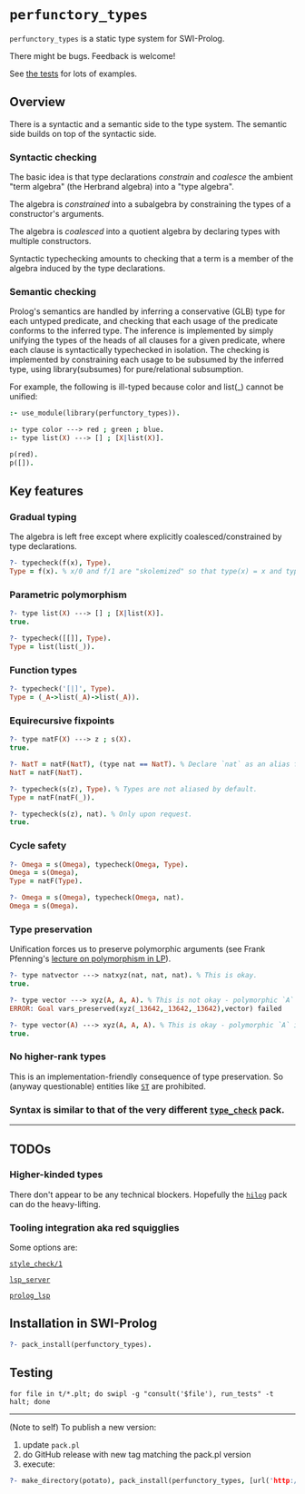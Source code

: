# `perfunctory_types`

`perfunctory_types` is a static type system for SWI-Prolog.

There might be bugs. Feedback is welcome!

See [the tests](t/) for lots of examples.

## Overview

There is a syntactic and a semantic side to the type system. The semantic side builds on top of the syntactic side.

### Syntactic checking

The basic idea is that type declarations _constrain_ and _coalesce_ the ambient "term algebra" (the Herbrand algebra) into a "type algebra".

The algebra is _constrained_ into a subalgebra by constraining the types of a constructor's arguments.

The algebra is _coalesced_ into a quotient algebra by declaring types with multiple constructors.

Syntactic typechecking amounts to checking that a term is a member of the algebra induced by the type declarations.

### Semantic checking

Prolog's semantics are handled by inferring a conservative (GLB) type for each untyped predicate, and checking that each usage of the predicate conforms to the inferred type. The inference is implemented by simply unifying the types of the heads of all clauses for a given predicate, where each clause is syntactically typechecked in isolation. The checking is implemented by constraining each usage to be subsumed by the inferred type, using library(subsumes) for pure/relational subsumption. 

For example, the following is ill-typed because color and list(_) cannot be unified:
```prolog
:- use_module(library(perfunctory_types)).

:- type color ---> red ; green ; blue.
:- type list(X) ---> [] ; [X|list(X)].

p(red).
p([]).
```

## Key features

### Gradual typing

The algebra is left free except where explicitly coalesced/constrained by type declarations.

```prolog
?- typecheck(f(x), Type).
Type = f(x). % x/0 and f/1 are "skolemized" so that type(x) = x and type(f(A)) = f(A).
```

### Parametric polymorphism

```prolog
?- type list(X) ---> [] ; [X|list(X)].
true.

?- typecheck([[]], Type).
Type = list(list(_)).
```

### Function types

```prolog
?- typecheck('[|]', Type).
Type = (_A->list(_A)->list(_A)).
```

### Equirecursive fixpoints

```prolog
?- type natF(X) ---> z ; s(X).
true.

?- NatT = natF(NatT), (type nat == NatT). % Declare `nat` as an alias for `natF(natF(...))`.
NatT = natF(NatT).

?- typecheck(s(z), Type). % Types are not aliased by default.
Type = natF(natF(_)).

?- typecheck(s(z), nat). % Only upon request.
true.
```

### Cycle safety

```prolog
?- Omega = s(Omega), typecheck(Omega, Type).
Omega = s(Omega),
Type = natF(Type).

?- Omega = s(Omega), typecheck(Omega, nat).
Omega = s(Omega).
```

### Type preservation

Unification forces us to preserve polymorphic arguments (see Frank Pfenning's [lecture on polymorphism in LP](https://www.cs.cmu.edu/~fp/courses/lp/lectures/10-poly.pdf)).

```prolog
?- type natvector ---> natxyz(nat, nat, nat). % This is okay.
true.

?- type vector ---> xyz(A, A, A). % This is not okay - polymorphic `A` is not preserved.
ERROR: Goal vars_preserved(xyz(_13642,_13642,_13642),vector) failed

?- type vector(A) ---> xyz(A, A, A). % This is okay - polymorphic `A` is preserved.
true.
```

### No higher-rank types

This is an implementation-friendly consequence of type preservation. So (anyway questionable) entities like [`ST`](https://wiki.haskell.org/Monad/ST) are prohibited.

### Syntax is similar to that of the very different [`type_check`](https://www.swi-prolog.org/pack/list?p=type_check) pack.

---

## TODOs

### Higher-kinded types

There don't appear to be any technical blockers. Hopefully the [`hilog`](https://us.swi-prolog.org/pack/list?p=hilog) pack can do the heavy-lifting.

### Tooling integration aka red squigglies

Some options are:

[`style_check/1`](https://www.swi-prolog.org/pldoc/man?predicate=style_check/1)

[`lsp_server`](https://www.swi-prolog.org/pack/list?p=lsp_server)

[`prolog_lsp`](https://www.swi-prolog.org/pack/list?p=prolog_lsp)

## Installation in SWI-Prolog

```prolog
?- pack_install(perfunctory_types).
```

## Testing

```shell
for file in t/*.plt; do swipl -g "consult('$file'), run_tests" -t halt; done
```

---

(Note to self) To publish a new version:
1. update `pack.pl`
2. do GitHub release with new tag matching the pack.pl version
3. execute:
```prolog
?- make_directory(potato), pack_install(perfunctory_types, [url('http://github.com/GeoffChurch/perfunctory_types/archive/13.17.zip'), package_directory(potato)]).
```
